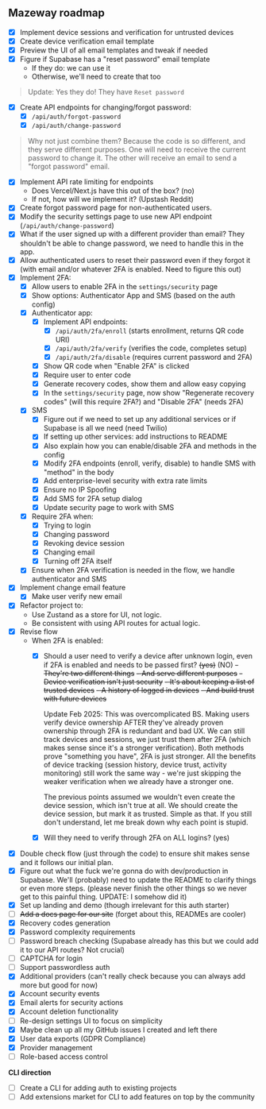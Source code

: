 ## Mazeway roadmap

- [x] Implement device sessions and verification for untrusted devices
- [x] Create device verification email template
- [x] Preview the UI of all email templates and tweak if needed
- [x] Figure if Supabase has a "reset password" email template
    - If they do: we can use it
    - Otherwise, we'll need to create that too

> Update: Yes they do! They have `Reset password`

- [x] Create API endpoints for changing/forgot password:
    - [x] `/api/auth/forgot-password`
    - [x] `/api/auth/change-password`

> Why not just combine them? Because the code is so different, and they serve different purposes. One will need to receive the current password to change it. The other will receive an email to send a "forgot password" email.

- [x] Implement API rate limiting for endpoints
    - Does Vercel/Next.js have this out of the box? (no)
    - If not, how will we implement it? (Upstash Reddit)
- [x] Create forgot password page for non-authenticated users.
- [x] Modify the security settings page to use new API endpoint (`/api/auth/change-password`)
- [x] What if the user signed up with a different provider than email? They shouldn't be able to change password, we need to handle this in the app.
- [x] Allow authenticated users to reset their password even if they forgot it (with email and/or whatever 2FA is enabled. Need to figure this out)
- [x] Implement 2FA:
    - [x] Allow users to enable 2FA in the `settings/security` page
    - [x] Show options: Authenticator App and SMS (based on the auth config)
    - [x] Authenticator app:
        - [x] Implement API endpoints:
            - [x] `/api/auth/2fa/enroll` (starts enrollment, returns QR code URI)
            - [x] `/api/auth/2fa/verify` (verifies the code, completes setup)
            - [x] `/api/auth/2fa/disable` (requires current password and 2FA)
        - [x] Show QR code when "Enable 2FA" is clicked
        - [x] Require user to enter code
        - [x] Generate recovery codes, show them and allow easy copying
        - [x] In the `settings/security` page, now show "Regenerate recovery codes" (will this require 2FA?) and "Disable 2FA" (needs 2FA)
    - [x] SMS
        - [x] Figure out if we need to set up any additional services or if Supabase is all we need (need Twilio)
        - [x] If setting up other services: add instructions to README
        - [x] Also explain how you can enable/disable 2FA and methods in the config
        - [x] Modify 2FA endpoints (enroll, verify, disable) to handle SMS with "method" in the body
        - [x] Add enterprise-level security with extra rate limits
        - [x] Ensure no IP Spoofing
        - [x] Add SMS for 2FA setup dialog
        - [x] Update security page to work with SMS
    - [x] Require 2FA when:
        - [x] Trying to login
        - [x] Changing password
        - [x] Revoking device session
        - [x] Changing email
        - [x] Turning off 2FA itself
    - [x] Ensure when 2FA verification is needed in the flow, we handle authenticator and SMS
- [x] Implement change email feature
    - [x] Make user verify new email
- [x] Refactor project to:
    - Use Zustand as a store for UI, not logic.
    - Be consistent with using API routes for actual logic.
- [x] Revise flow
    - When 2FA is enabled:
        - [x] Should a user need to verify a device after unknown login, even if 2FA is enabled and needs to be passed first? ~~(yes)~~ (NO)
            ~~- They're two different things~~
            ~~- And serve different purposes~~
            ~~- Device verification isn't just security~~
            ~~- It's about keeping a list of trusted devices~~
            ~~- A history of logged in devices~~
            ~~- And build trust with future devices~~
            
            Update Feb 2025: This was overcomplicated BS. Making users verify device ownership AFTER they've already proven ownership through 2FA is redundant and bad UX. We can still track devices and sessions, we just trust them after 2FA (which makes sense since it's a stronger verification). Both methods prove "something you have", 2FA is just stronger. All the benefits of device tracking (session history, device trust, activity monitoring) still work the same way - we're just skipping the weaker verification when we already have a stronger one.

            The previous points assumed we wouldn't even create the device session, which isn't true at all. We should create the device session, but mark it as trusted. Simple as that. If you still don't understand, let me break down why each point is stupid.

        - [x] Will they need to verify through 2FA on ALL logins? (yes)
- [x] Double check flow (just through the code) to ensure shit makes sense and it follows our initial plan.
- [x] Figure out what the fuck we're gonna do with dev/production in Supabase. We'll (probably) need to update the README to clarify things or even more steps. (please never finish the other things so we never get to this painful thing. UPDATE: I somehow did it)
- [x] Set up landing and demo (though irrelevant for this auth starter)
- [ ] ~~Add a docs page for our site~~ (forget about this, READMEs are cooler)
- [x] Recovery codes generation
- [x] Password complexity requirements
- [ ] Password breach checking (Supabase already has this but we could add it to our API routes? Not crucial)
- [ ] CAPTCHA for login
- [ ] Support passwordless auth
- [x] Additional providers (can't really check because you can always add more but good for now)
- [x] Account security events
- [x] Email alerts for security actions
- [x] Account deletion functionality
- [ ] Re-design settings UI to focus on simplicity
- [x] Maybe clean up all my GitHub issues I created and left there
- [x] User data exports (GDPR Compliance)
- [x] Provider management
- [ ] Role-based access control

**CLI direction**
- [ ] Create a CLI for adding auth to existing projects
- [ ] Add extensions market for CLI to add features on top by the community